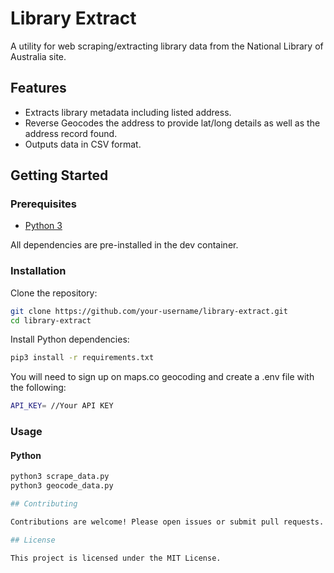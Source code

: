 # Library Extract

A utility for web scraping/extracting library data from the National Library of Australia site. 

## Features

- Extracts library metadata including listed address. 
- Reverse Geocodes the address to provide lat/long details as well as the address record found. 
- Outputs data in CSV format. 

## Getting Started

### Prerequisites
- [Python 3](https://www.python.org/)

All dependencies are pre-installed in the dev container.

### Installation

Clone the repository:

```bash
git clone https://github.com/your-username/library-extract.git
cd library-extract
```

Install Python dependencies:

```bash
pip3 install -r requirements.txt
```

You will need to sign up on maps.co geocoding and create a .env file with the following:
```bash
API_KEY= //Your API KEY 
```

### Usage

#### Python

```bash
python3 scrape_data.py
python3 geocode_data.py

## Contributing

Contributions are welcome! Please open issues or submit pull requests.

## License

This project is licensed under the MIT License.